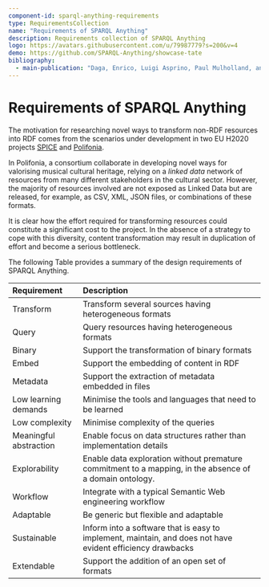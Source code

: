 ```yaml
---
component-id: sparql-anything-requirements
type: RequirementsCollection
name: "Requirements of SPARQL Anything"
description: Requirements collection of SPARQL Anything
logo: https://avatars.githubusercontent.com/u/79987779?s=200&v=4
demo: https://github.com/SPARQL-Anything/showcase-tate
bibliography:
  - main-publication: "Daga, Enrico, Luigi Asprino, Paul Mulholland, and Aldo Gangemi. \"Facade-X: an opinionated approach to SPARQL anything.\" Studies on the Semantic Web 53 (2021): 58-73."
---
```


# Requirements of SPARQL Anything

The motivation for researching  novel ways to transform non-RDF resources into RDF comes from the scenarios under development in two EU H2020 projects [SPICE](http://spice-h2020.eu) and [Polifonia](http://polifonia-project.eu). 

In Polifonia, a consortium collaborate in developing novel ways for valorising musical cultural heritage, relying on a *linked data* network of resources from many different stakeholders in the cultural sector.
However, the majority of resources involved are not exposed as Linked Data but are released, for example, as CSV, XML, JSON files, or combinations of these formats.

It is clear how the effort required for transforming resources could constitute a significant cost to the project.
In the absence of a strategy to cope with this diversity, content transformation may result in duplication of effort and become a serious bottleneck.

The following Table provides a summary of the design requirements of SPARQL Anything.

| Requirement | Description |
| :---------- | :---------- |
| Transform | Transform several sources having heterogeneous formats |
| Query | Query resources having heterogeneous formats |
| Binary|Support the transformation of binary formats|
| Embed|Support the embedding of content in RDF|
| Metadata|Support the extraction of metadata embedded in files|
| Low learning demands|Minimise the tools and languages that need to be learned|
| Low complexity|Minimise complexity of the queries|
| Meaningful abstraction|Enable focus on data structures rather than implementation details|
| Explorability|Enable data exploration without premature commitment to a mapping, in the absence of a domain ontology.|
| Workflow|Integrate with a typical Semantic Web engineering workflow|
| Adaptable|Be generic but flexible and adaptable|
| Sustainable|Inform into a software that is easy to implement, maintain, and does not have evident efficiency drawbacks|
| Extendable|Support the addition of an open set of formats| 


